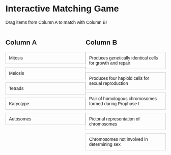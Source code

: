 <!DOCTYPE html>
<html lang="en">
<head>
    <meta charset="UTF-8">
    <meta name="viewport" content="width=device-width, initial-scale=1.0">
    <title>Matching Game</title>
    <style>
        body {
            font-family: Arial, sans-serif;
            margin: 20px;
        }
        .container {
            display: flex;
            justify-content: space-between;
        }
        .column {
            width: 45%;
        }
        ul {
            list-style-type: none;
            padding: 0;
        }
        li {
            margin: 10px 0;
            padding: 10px;
            border: 1px solid #ccc;
            cursor: pointer;
        }
        .matched {
            background-color: #d4edda;
            border-color: #c3e6cb;
            pointer-events: none;
        }
    </style>
</head>
<body>
    <h1>Interactive Matching Game</h1>
    <p>Drag items from Column A to match with Column B!</p>
    <div class="container">
        <div class="column" id="columnA">
            <h2>Column A</h2>
            <ul>
                <li draggable="true" id="1">Mitosis</li>
                <li draggable="true" id="2">Meiosis</li>
                <li draggable="true" id="3">Tetrads</li>
                <li draggable="true" id="4">Karyotype</li>
                <li draggable="true" id="5">Autosomes</li>
            </ul>
        </div>
        <div class="column" id="columnB">
            <h2>Column B</h2>
            <ul>
                <li id="e">Produces genetically identical cells for growth and repair</li>
                <li id="k">Produces four haploid cells for sexual reproduction</li>
                <li id="i">Pair of homologous chromosomes formed during Prophase I</li>
                <li id="o">Pictorial representation of chromosomes</li>
                <li id="f">Chromosomes not involved in determining sex</li>
            </ul>
        </div>
    </div>
    <script>
        const items = document.querySelectorAll('[draggable]');
        const matches = {
            1: 'e',
            2: 'k',
            3: 'i',
            4: 'o',
            5: 'f'
        };

        items.forEach(item => {
            item.addEventListener('dragstart', dragStart);
        });

        document.querySelectorAll('#columnB li').forEach(target => {
            target.addEventListener('dragover', dragOver);
            target.addEventListener('drop', drop);
        });

        function dragStart(event) {
            event.dataTransfer.setData('text/plain', event.target.id);
        }

        function dragOver(event) {
            event.preventDefault();
        }

        function drop(event) {
            event.preventDefault();
            const draggedId = event.dataTransfer.getData('text/plain');
            const targetId = event.target.id;

            if (matches[draggedId] === targetId) {
                const draggedItem = document.getElementById(draggedId);
                draggedItem.classList.add('matched');
                event.target.classList.add('matched');
                event.target.innerHTML += ` <strong>(${draggedItem.textContent})</strong>`;
                draggedItem.draggable = false;
            }
        }
    </script>
</body>
</html>
